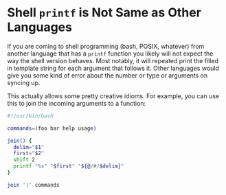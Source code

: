# Shell `printf` is Not Same as Other Languages

If you are coming to shell programming (bash, POSIX, whatever) from
another language that has a `printf` function you likely will not expect
the way the shell version behaves. Most notably, it will repeated print
the filled in template string for each argument that follows it. Other
languages would give you some kind of error about the number or type or
arguments on syncing up.

This actually allows some pretty creative idioms. For example, you can
use this to join the incoming arguments to a function:

```bash
#!/usr/bin/bash

commands=(foo bar help usage)

join() {
  delim="$1"
  first="$2"
  shift 2
  printf "%s" "$first" "${@/#/$delim}"
}

join '|' commands
```
